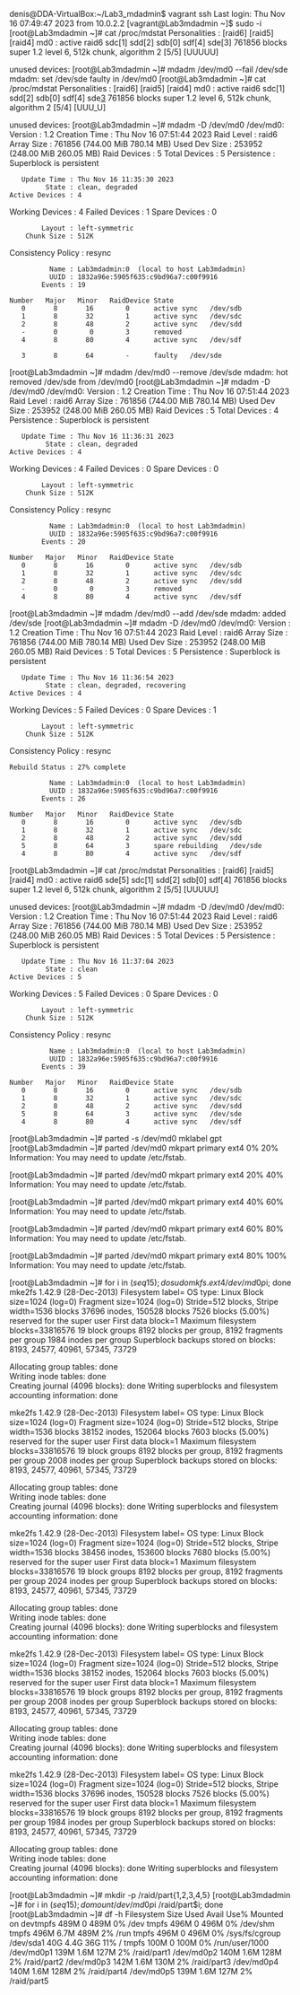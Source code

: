 denis@DDA-VirtualBox:~/Lab3_mdadmin$ vagrant ssh
Last login: Thu Nov 16 07:49:47 2023 from 10.0.2.2
[vagrant@Lab3mdadmin ~]$ sudo -i
[root@Lab3mdadmin ~]# cat /proc/mdstat
Personalities : [raid6] [raid5] [raid4] 
md0 : active raid6 sdc[1] sdd[2] sdb[0] sdf[4] sde[3]
      761856 blocks super 1.2 level 6, 512k chunk, algorithm 2 [5/5] [UUUUU]
      
unused devices: <none>
[root@Lab3mdadmin ~]# mdadm /dev/md0 --fail /dev/sde
mdadm: set /dev/sde faulty in /dev/md0
[root@Lab3mdadmin ~]# cat /proc/mdstat
Personalities : [raid6] [raid5] [raid4] 
md0 : active raid6 sdc[1] sdd[2] sdb[0] sdf[4] sde[3](F)
      761856 blocks super 1.2 level 6, 512k chunk, algorithm 2 [5/4] [UUU_U]
      
unused devices: <none>
[root@Lab3mdadmin ~]# mdadm -D /dev/md0
/dev/md0:
           Version : 1.2
     Creation Time : Thu Nov 16 07:51:44 2023
        Raid Level : raid6
        Array Size : 761856 (744.00 MiB 780.14 MB)
     Used Dev Size : 253952 (248.00 MiB 260.05 MB)
      Raid Devices : 5
     Total Devices : 5
       Persistence : Superblock is persistent

       Update Time : Thu Nov 16 11:35:30 2023
             State : clean, degraded 
    Active Devices : 4
   Working Devices : 4
    Failed Devices : 1
     Spare Devices : 0

            Layout : left-symmetric
        Chunk Size : 512K

Consistency Policy : resync

              Name : Lab3mdadmin:0  (local to host Lab3mdadmin)
              UUID : 1832a96e:5905f635:c9bd96a7:c00f9916
            Events : 19

    Number   Major   Minor   RaidDevice State
       0       8       16        0      active sync   /dev/sdb
       1       8       32        1      active sync   /dev/sdc
       2       8       48        2      active sync   /dev/sdd
       -       0        0        3      removed
       4       8       80        4      active sync   /dev/sdf

       3       8       64        -      faulty   /dev/sde
[root@Lab3mdadmin ~]# mdadm /dev/md0 --remove /dev/sde
mdadm: hot removed /dev/sde from /dev/md0
[root@Lab3mdadmin ~]# mdadm -D /dev/md0
/dev/md0:
           Version : 1.2
     Creation Time : Thu Nov 16 07:51:44 2023
        Raid Level : raid6
        Array Size : 761856 (744.00 MiB 780.14 MB)
     Used Dev Size : 253952 (248.00 MiB 260.05 MB)
      Raid Devices : 5
     Total Devices : 4
       Persistence : Superblock is persistent

       Update Time : Thu Nov 16 11:36:31 2023
             State : clean, degraded 
    Active Devices : 4
   Working Devices : 4
    Failed Devices : 0
     Spare Devices : 0

            Layout : left-symmetric
        Chunk Size : 512K

Consistency Policy : resync

              Name : Lab3mdadmin:0  (local to host Lab3mdadmin)
              UUID : 1832a96e:5905f635:c9bd96a7:c00f9916
            Events : 20

    Number   Major   Minor   RaidDevice State
       0       8       16        0      active sync   /dev/sdb
       1       8       32        1      active sync   /dev/sdc
       2       8       48        2      active sync   /dev/sdd
       -       0        0        3      removed
       4       8       80        4      active sync   /dev/sdf
[root@Lab3mdadmin ~]# mdadm /dev/md0 --add /dev/sde
mdadm: added /dev/sde
[root@Lab3mdadmin ~]# mdadm -D /dev/md0
/dev/md0:
           Version : 1.2
     Creation Time : Thu Nov 16 07:51:44 2023
        Raid Level : raid6
        Array Size : 761856 (744.00 MiB 780.14 MB)
     Used Dev Size : 253952 (248.00 MiB 260.05 MB)
      Raid Devices : 5
     Total Devices : 5
       Persistence : Superblock is persistent

       Update Time : Thu Nov 16 11:36:54 2023
             State : clean, degraded, recovering 
    Active Devices : 4
   Working Devices : 5
    Failed Devices : 0
     Spare Devices : 1

            Layout : left-symmetric
        Chunk Size : 512K

Consistency Policy : resync

    Rebuild Status : 27% complete

              Name : Lab3mdadmin:0  (local to host Lab3mdadmin)
              UUID : 1832a96e:5905f635:c9bd96a7:c00f9916
            Events : 26

    Number   Major   Minor   RaidDevice State
       0       8       16        0      active sync   /dev/sdb
       1       8       32        1      active sync   /dev/sdc
       2       8       48        2      active sync   /dev/sdd
       5       8       64        3      spare rebuilding   /dev/sde
       4       8       80        4      active sync   /dev/sdf
[root@Lab3mdadmin ~]# cat /proc/mdstat
Personalities : [raid6] [raid5] [raid4] 
md0 : active raid6 sde[5] sdc[1] sdd[2] sdb[0] sdf[4]
      761856 blocks super 1.2 level 6, 512k chunk, algorithm 2 [5/5] [UUUUU]
      
unused devices: <none>
[root@Lab3mdadmin ~]# mdadm -D /dev/md0
/dev/md0:
           Version : 1.2
     Creation Time : Thu Nov 16 07:51:44 2023
        Raid Level : raid6
        Array Size : 761856 (744.00 MiB 780.14 MB)
     Used Dev Size : 253952 (248.00 MiB 260.05 MB)
      Raid Devices : 5
     Total Devices : 5
       Persistence : Superblock is persistent

       Update Time : Thu Nov 16 11:37:04 2023
             State : clean 
    Active Devices : 5
   Working Devices : 5
    Failed Devices : 0
     Spare Devices : 0

            Layout : left-symmetric
        Chunk Size : 512K

Consistency Policy : resync

              Name : Lab3mdadmin:0  (local to host Lab3mdadmin)
              UUID : 1832a96e:5905f635:c9bd96a7:c00f9916
            Events : 39

    Number   Major   Minor   RaidDevice State
       0       8       16        0      active sync   /dev/sdb
       1       8       32        1      active sync   /dev/sdc
       2       8       48        2      active sync   /dev/sdd
       5       8       64        3      active sync   /dev/sde
       4       8       80        4      active sync   /dev/sdf
[root@Lab3mdadmin ~]# parted -s /dev/md0 mklabel gpt
[root@Lab3mdadmin ~]# parted /dev/md0 mkpart primary ext4 0% 20%
Information: You may need to update /etc/fstab.

[root@Lab3mdadmin ~]# parted /dev/md0 mkpart primary ext4 20% 40%         
Information: You may need to update /etc/fstab.

[root@Lab3mdadmin ~]# parted /dev/md0 mkpart primary ext4 40% 60%         
Information: You may need to update /etc/fstab.

[root@Lab3mdadmin ~]# parted /dev/md0 mkpart primary ext4 60% 80%         
Information: You may need to update /etc/fstab.

[root@Lab3mdadmin ~]# parted /dev/md0 mkpart primary ext4 80% 100%        
Information: You may need to update /etc/fstab.

[root@Lab3mdadmin ~]# for i in $(seq 1 5); do sudo mkfs.ext4 /dev/md0p$i; done
mke2fs 1.42.9 (28-Dec-2013)
Filesystem label=
OS type: Linux
Block size=1024 (log=0)
Fragment size=1024 (log=0)
Stride=512 blocks, Stripe width=1536 blocks
37696 inodes, 150528 blocks
7526 blocks (5.00%) reserved for the super user
First data block=1
Maximum filesystem blocks=33816576
19 block groups
8192 blocks per group, 8192 fragments per group
1984 inodes per group
Superblock backups stored on blocks: 
	8193, 24577, 40961, 57345, 73729

Allocating group tables: done                            
Writing inode tables: done                            
Creating journal (4096 blocks): done
Writing superblocks and filesystem accounting information: done 

mke2fs 1.42.9 (28-Dec-2013)
Filesystem label=
OS type: Linux
Block size=1024 (log=0)
Fragment size=1024 (log=0)
Stride=512 blocks, Stripe width=1536 blocks
38152 inodes, 152064 blocks
7603 blocks (5.00%) reserved for the super user
First data block=1
Maximum filesystem blocks=33816576
19 block groups
8192 blocks per group, 8192 fragments per group
2008 inodes per group
Superblock backups stored on blocks: 
	8193, 24577, 40961, 57345, 73729

Allocating group tables: done                            
Writing inode tables: done                            
Creating journal (4096 blocks): done
Writing superblocks and filesystem accounting information: done 

mke2fs 1.42.9 (28-Dec-2013)
Filesystem label=
OS type: Linux
Block size=1024 (log=0)
Fragment size=1024 (log=0)
Stride=512 blocks, Stripe width=1536 blocks
38456 inodes, 153600 blocks
7680 blocks (5.00%) reserved for the super user
First data block=1
Maximum filesystem blocks=33816576
19 block groups
8192 blocks per group, 8192 fragments per group
2024 inodes per group
Superblock backups stored on blocks: 
	8193, 24577, 40961, 57345, 73729

Allocating group tables: done                            
Writing inode tables: done                            
Creating journal (4096 blocks): done
Writing superblocks and filesystem accounting information: done 

mke2fs 1.42.9 (28-Dec-2013)
Filesystem label=
OS type: Linux
Block size=1024 (log=0)
Fragment size=1024 (log=0)
Stride=512 blocks, Stripe width=1536 blocks
38152 inodes, 152064 blocks
7603 blocks (5.00%) reserved for the super user
First data block=1
Maximum filesystem blocks=33816576
19 block groups
8192 blocks per group, 8192 fragments per group
2008 inodes per group
Superblock backups stored on blocks: 
	8193, 24577, 40961, 57345, 73729

Allocating group tables: done                            
Writing inode tables: done                            
Creating journal (4096 blocks): done
Writing superblocks and filesystem accounting information: done 

mke2fs 1.42.9 (28-Dec-2013)
Filesystem label=
OS type: Linux
Block size=1024 (log=0)
Fragment size=1024 (log=0)
Stride=512 blocks, Stripe width=1536 blocks
37696 inodes, 150528 blocks
7526 blocks (5.00%) reserved for the super user
First data block=1
Maximum filesystem blocks=33816576
19 block groups
8192 blocks per group, 8192 fragments per group
1984 inodes per group
Superblock backups stored on blocks: 
	8193, 24577, 40961, 57345, 73729

Allocating group tables: done                            
Writing inode tables: done                            
Creating journal (4096 blocks): done
Writing superblocks and filesystem accounting information: done 

[root@Lab3mdadmin ~]# mkdir -p /raid/part{1,2,3,4,5}
[root@Lab3mdadmin ~]# for i in $(seq 1 5); do mount /dev/md0p$i /raid/part$i; done
[root@Lab3mdadmin ~]# df -h
Filesystem      Size  Used Avail Use% Mounted on
devtmpfs        489M     0  489M   0% /dev
tmpfs           496M     0  496M   0% /dev/shm
tmpfs           496M  6.7M  489M   2% /run
tmpfs           496M     0  496M   0% /sys/fs/cgroup
/dev/sda1        40G  4.4G   36G  11% /
tmpfs           100M     0  100M   0% /run/user/1000
/dev/md0p1      139M  1.6M  127M   2% /raid/part1
/dev/md0p2      140M  1.6M  128M   2% /raid/part2
/dev/md0p3      142M  1.6M  130M   2% /raid/part3
/dev/md0p4      140M  1.6M  128M   2% /raid/part4
/dev/md0p5      139M  1.6M  127M   2% /raid/part5

